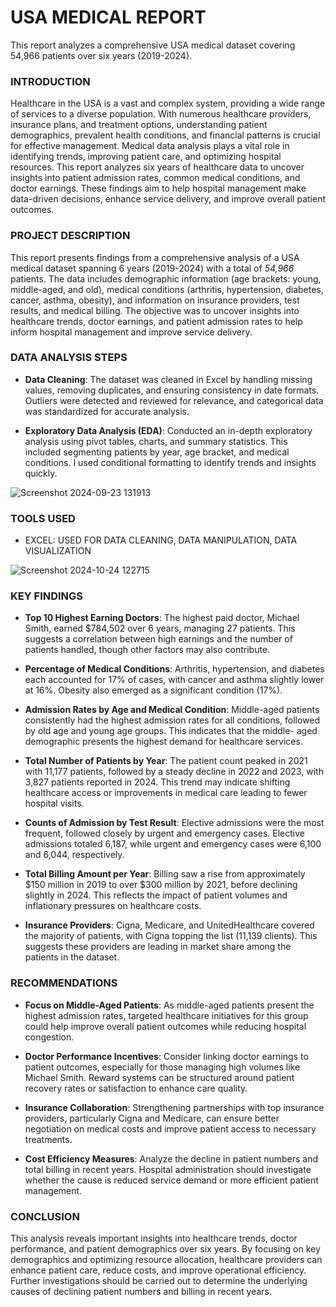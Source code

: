 # USA MEDICAL REPORT
This report analyzes a comprehensive USA medical dataset covering 54,966 patients over six years (2019-2024).

### **INTRODUCTION**

Healthcare in the USA is a vast and complex system, providing a wide range of services to a diverse population. With numerous healthcare providers, insurance plans, and treatment options, understanding patient demographics, prevalent health conditions, and financial patterns is crucial for effective management. Medical data analysis plays a vital role in identifying trends, improving patient care, and optimizing hospital resources. This report analyzes six years of healthcare data to uncover insights into patient admission rates, common medical conditions, and doctor earnings. These findings aim to help hospital management make data-driven decisions, enhance service delivery, and improve overall patient outcomes.

### **PROJECT DESCRIPTION**

This report presents findings from a comprehensive analysis of a USA medical dataset spanning 6 years (2019-2024) with a total of *54,966* patients. The data includes demographic information (age brackets: young, middle-aged, and old), medical conditions (arthritis, hypertension, diabetes, cancer, asthma, obesity), and information on insurance providers, test results, and medical billing. The objective was to uncover insights into healthcare trends, doctor earnings, and patient admission rates to help inform hospital management and improve service delivery.

### **DATA ANALYSIS STEPS**

 - **Data Cleaning**: The dataset was cleaned in Excel by handling missing values, removing duplicates, and ensuring consistency in date formats. Outliers were detected and reviewed for relevance, and categorical 
     data was standardized for accurate analysis.

 - **Exploratory Data Analysis (EDA)**: Conducted an in-depth exploratory analysis using pivot tables, charts, and summary statistics. This included segmenting patients by year, age bracket, and medical 
     conditions. I used conditional formatting to identify trends and insights quickly.

![Screenshot 2024-09-23 131913](https://github.com/user-attachments/assets/84b44421-9163-4f30-84ba-6289f4b25fef)

### **TOOLS USED**
 - EXCEL: USED FOR DATA CLEANING, DATA MANIPULATION, DATA VISUALIZATION

![Screenshot 2024-10-24 122715](https://github.com/user-attachments/assets/8cf0cf58-6367-43ba-9f46-f071ffd74fa4)


### **KEY FINDINGS**

 - **Top 10 Highest Earning Doctors**: The highest paid doctor, Michael Smith, earned $784,502 over 6 years, managing 27 patients. This suggests a correlation between high earnings and the number of patients 
     handled, though other factors may also contribute. 

 - **Percentage of Medical Conditions**: Arthritis, hypertension, and diabetes each accounted for 17% of cases, with cancer and asthma slightly lower at 16%. Obesity also emerged as a significant condition (17%).
 
 - **Admission Rates by Age and Medical Condition**: Middle-aged patients consistently had the highest admission rates for all conditions, followed by old age and young age groups. This indicates that the middle- 
     aged demographic presents the highest demand for healthcare services.

 - **Total Number of Patients by Year**: The patient count peaked in 2021 with 11,177 patients, followed by a steady decline in 2022 and 2023, with 3,827 patients reported in 2024. This trend may indicate 
    shifting healthcare access or improvements in medical care leading to fewer hospital visits.
 
 - **Counts of Admission by Test Result**: Elective admissions were the most frequent, followed closely by urgent and emergency cases. Elective admissions totaled 6,187, while urgent and emergency cases were 
     6,100 and 6,044, respectively.
 
 - **Total Billing Amount per Year**: Billing saw a rise from approximately $150 million in 2019 to over $300 million by 2021, before declining slightly in 2024. This reflects the impact of patient volumes and 
     inflationary pressures on healthcare costs.

 - **Insurance Providers**: Cigna, Medicare, and UnitedHealthcare covered the majority of patients, with Cigna topping the list (11,139 clients). This suggests these providers are leading in market share among 
     the patients in the dataset.

### **RECOMMENDATIONS**

 - **Focus on Middle-Aged Patients**: As middle-aged patients present the highest admission rates, targeted healthcare initiatives for this group could help improve overall patient outcomes while reducing 
      hospital congestion.

 - **Doctor Performance Incentives**: Consider linking doctor earnings to patient outcomes, especially for those managing high volumes like Michael Smith. Reward systems can be structured around patient recovery 
     rates or satisfaction to enhance care quality.
 
 - **Insurance Collaboration**: Strengthening partnerships with top insurance providers, particularly Cigna and Medicare, can ensure better negotiation on medical costs and improve patient access to necessary 
     treatments.

 - **Cost Efficiency Measures**: Analyze the decline in patient numbers and total billing in recent years. Hospital administration should investigate whether the cause is reduced service demand or more efficient 
     patient management.

### **CONCLUSION**
  This analysis reveals important insights into healthcare trends, doctor performance, and patient demographics over six years. By focusing on key demographics and optimizing resource allocation, healthcare 
  providers can enhance patient care, reduce costs, and improve operational efficiency. Further investigations should be carried out to determine the underlying causes of declining patient numbers and billing in 
  recent years.
 




   

